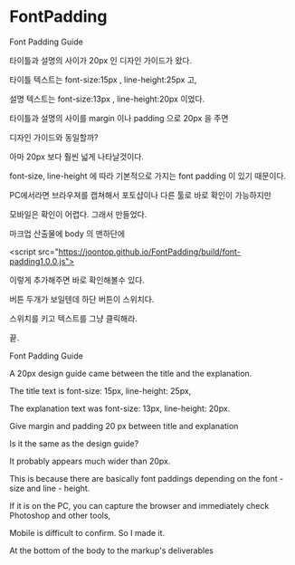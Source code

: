 # FontPadding

Font Padding Guide

타이틀과 설명의 사이가 20px 인 디자인 가이드가 왔다.

타이틀 텍스트는 font-size:15px ,  line-height:25px 고,

설명 텍스트는 font-size:13px , line-height:20px 이었다.

타이틀과 설명의 사이를 margin 이나 padding 으로 20px 을 주면

디자인 가이드와 동일할까?

아마 20px 보다 훨씬 넓게 나타날것이다.

font-size, line-height 에 따라 기본적으로 가지는 font padding 이 있기 때문이다.

PC에서라면 브라우져를 캡쳐해서 포토샵이나 다른 툴로 바로 확인이 가능하지만
 
모바일은 확인이 어렵다. 그래서 만들었다.

마크업 산출물에 body 의 맨하단에

\<script src="https://joontop.github.io/FontPadding/build/font-padding1.0.0.js"></script>

이렇게 추가해주면 바로 확인해볼수 있다.

버튼 두개가 보일텐데 하단 버튼이 스위치다.

스위치를 키고 텍스트를 그냥 클릭해라.

끝.


Font Padding Guide

A 20px design guide came between the title and the explanation.

The title text is font-size: 15px, line-height: 25px,

The explanation text was font-size: 13px, line-height: 20px.

Give margin and padding 20 px between title and explanation

Is it the same as the design guide?

It probably appears much wider than 20px.

This is because there are basically font paddings depending on the font - size and line - height.

If it is on the PC, you can capture the browser and immediately check Photoshop and other tools,

Mobile is difficult to confirm. So I made it.

At the bottom of the body to the markup's deliverables

<script src = "https://joontop.github.io/FontPadding/build/font-padding1.0.0.js"> </ script>

I will check it as soon as it adds like this.

It is a lower button switch with two buttons.

Just switch on and click on the text.

the end.






